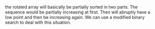 the rotated array will basically be partially sorted in two parts. 
The sequence would be partially increasing at first. Then will abruptly have a low point and then be increasing again. 
We can use a modified binary search to deal with this situation. 
